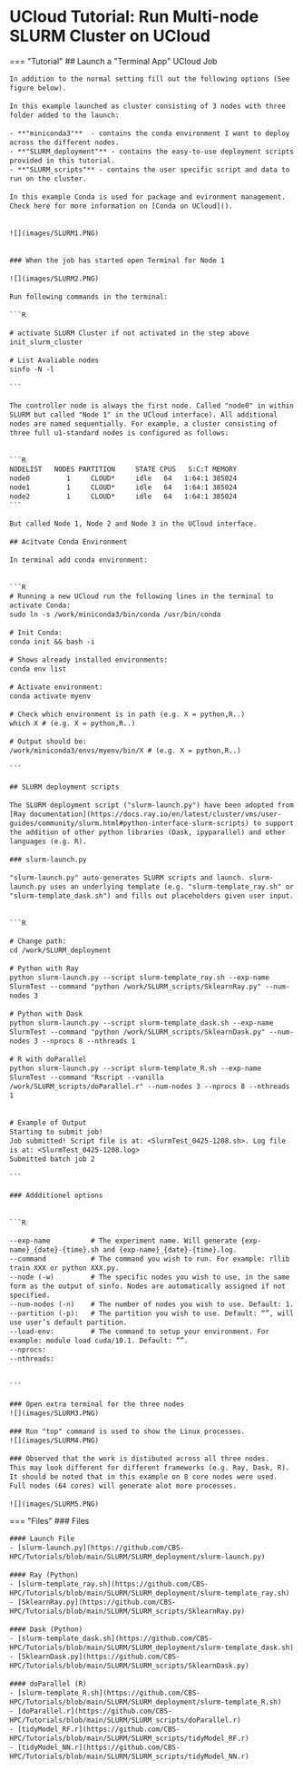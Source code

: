 # UCloud Tutorial: Run Multi-node SLURM Cluster on UCloud

=== "Tutorial"
    ## Launch a "Terminal App" UCloud Job

    In addition to the normal setting fill out the following options (See figure below).

    In this example launched as cluster consisting of 3 nodes with three folder added to the launch:

    - **"miniconda3"**  - contains the conda environment I want to deploy across the different nodes.
    - **"SLURM_deployment"** - contains the easy-to-use deployment scripts provided in this tutorial. 
    - **"SLURM_scripts"** - contains the user specific script and data to run on the cluster.

    In this example Conda is used for package and evironment management. Check here for more information on [Conda on UCloud]().


    ![](images/SLURM1.PNG)


    ### When the job has started open Terminal for Node 1 

    ![](images/SLURM2.PNG)

    Run following commands in the terminal: 

    ```R

    # activate SLURM Cluster if not activated in the step above
    init_slurm_cluster

    # List Avaliable nodes
    sinfo -N -l

    ```

    The controller node is always the first node. Called "node0" in within SLURM but called "Node 1" in the UCloud interface). All additional nodes are named sequentially. For example, a cluster consisting of three full u1-standard nodes is configured as follows:


    ```R
    NODELIST   NODES PARTITION     STATE CPUS   S:C:T MEMORY
    node0         1     CLOUD*     idle   64   1:64:1 385024
    node1         1     CLOUD*     idle   64   1:64:1 385024
    node2         1     CLOUD*     idle   64   1:64:1 385024
    ```

    But called Node 1, Node 2 and Node 3 in the UCloud interface.

    ## Acitvate Conda Environment 

    In terminal add conda environment:


    ```R
    # Running a new UCloud run the following lines in the terminal to activate Conda:
    sudo ln -s /work/miniconda3/bin/conda /usr/bin/conda

    # Init Conda:
    conda init && bash -i

    # Shows already installed environments:
    conda env list

    # Activate environment:
    conda activate myenv

    # Check which environment is in path (e.g. X = python,R..)
    which X # (e.g. X = python,R..)

    # Output should be: 
    /work/miniconda3/envs/myenv/bin/X # (e.g. X = python,R..)

    ```

    ## SLURM deployment scripts

    The SLURM deployment script ("slurm-launch.py") have been adopted from  [Ray documentation](https://docs.ray.io/en/latest/cluster/vms/user-guides/community/slurm.html#python-interface-slurm-scripts) to support the addition of other python libraries (Dask, ipyparallel) and other languages (e.g. R).

    ### slurm-launch.py

    "slurm-launch.py" auto-generates SLURM scripts and launch. slurm-launch.py uses an underlying template (e.g. "slurm-template_ray.sh" or "slurm-template_dask.sh") and fills out placeholders given user input.


    ```R

    # Change path:
    cd /work/SLURM_deployment

    # Python with Ray
    python slurm-launch.py --script slurm-template_ray.sh --exp-name SlurmTest --command "python /work/SLURM_scripts/SklearnRay.py" --num-nodes 3

    # Python with Dask
    python slurm-launch.py --script slurm-template_dask.sh --exp-name SlurmTest --command "python /work/SLURM_scripts/SklearnDask.py" --num-nodes 3 --nprocs 8 --nthreads 1

    # R with doParallel
    python slurm-launch.py --script slurm-template_R.sh --exp-name SlurmTest --command "Rscript --vanilla /work/SLURM_scripts/doParallel.r" --num-nodes 3 --nprocs 8 --nthreads 1 


    # Example of Output
    Starting to submit job!
    Job submitted! Script file is at: <SlurmTest_0425-1208.sh>. Log file is at: <SlurmTest_0425-1208.log>
    Submitted batch job 2

    ```

    ### Addditionel options


    ```R

    --exp-name          # The experiment name. Will generate {exp-name}_{date}-{time}.sh and {exp-name}_{date}-{time}.log.
    --command           # The command you wish to run. For example: rllib train XXX or python XXX.py.
    --node (-w)         # The specific nodes you wish to use, in the same form as the output of sinfo. Nodes are automatically assigned if not specified.
    --num-nodes (-n)    # The number of nodes you wish to use. Default: 1.
    --partition (-p):   # The partition you wish to use. Default: “”, will use user’s default partition.
    --load-env:         # The command to setup your environment. For example: module load cuda/10.1. Default: “”.
    --nprocs: 
    --nthreads:


    ```

    ### Open extra terminal for the three nodes 
    ![](images/SLURM3.PNG)

    ### Run "top" command is used to show the Linux processes.
    ![](images/SLURM4.PNG)

    ### Observed that the work is distibuted across all three nodes. 
    This may look different for different frameworks (e.g. Ray, Dask, R). It should be noted that in this example on 8 core nodes were used. Full nodes (64 cores) will generate alot more processes.

    ![](images/SLURM5.PNG)

=== "Files"
    ### Files 

    #### Launch File
    - [slurm-launch.py](https://github.com/CBS-HPC/Tutorials/blob/main/SLURM/SLURM_deployment/slurm-launch.py)

    #### Ray (Python)
    - [slurm-template_ray.sh](https://github.com/CBS-HPC/Tutorials/blob/main/SLURM/SLURM_deployment/slurm-template_ray.sh)
    - [SklearnRay.py](https://github.com/CBS-HPC/Tutorials/blob/main/SLURM/SLURM_scripts/SklearnRay.py)

    #### Dask (Python)
    - [slurm-template_dask.sh](https://github.com/CBS-HPC/Tutorials/blob/main/SLURM/SLURM_deployment/slurm-template_dask.sh)
    - [SklearnDask.py](https://github.com/CBS-HPC/Tutorials/blob/main/SLURM/SLURM_scripts/SklearnDask.py)

    #### doParallel (R)
    - [slurm-template_R.sh](https://github.com/CBS-HPC/Tutorials/blob/main/SLURM/SLURM_deployment/slurm-template_R.sh)
    - [doParallel.r](https://github.com/CBS-HPC/Tutorials/blob/main/SLURM/SLURM_scripts/doParallel.r)
    - [tidyModel_RF.r](https://github.com/CBS-HPC/Tutorials/blob/main/SLURM/SLURM_scripts/tidyModel_RF.r)
    - [tidyModel_NN.r](https://github.com/CBS-HPC/Tutorials/blob/main/SLURM/SLURM_scripts/tidyModel_NN.r)